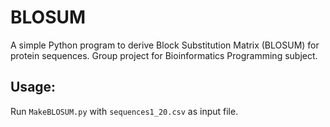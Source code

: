 # BLOSUM
A simple Python program to derive Block Substitution Matrix (BLOSUM) for protein sequences. Group project for Bioinformatics Programming subject.

## Usage:
Run `MakeBLOSUM.py` with `sequences1_20.csv` as input file.
